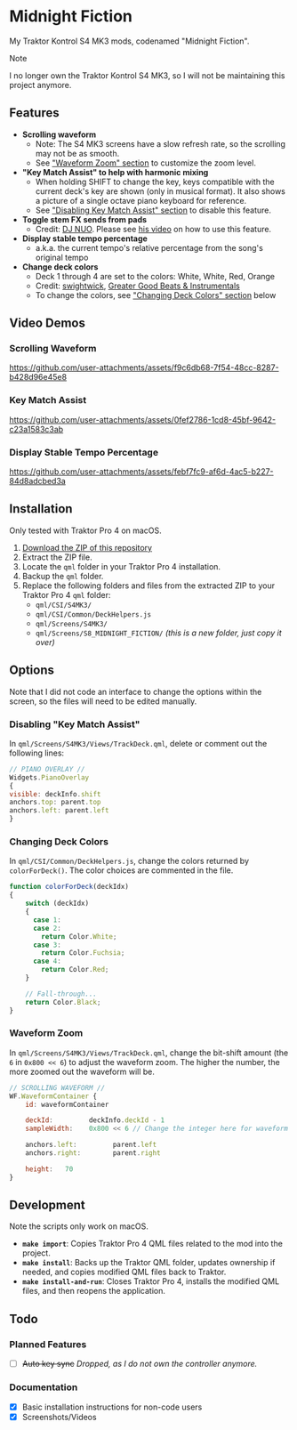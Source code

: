 # Midnight Fiction
My Traktor Kontrol S4 MK3 mods, codenamed "Midnight Fiction".

> [!NOTE]  
> I no longer own the Traktor Kontrol S4 MK3, so I will not be maintaining this project anymore.

## Features
- **Scrolling waveform**
  - Note: The S4 MK3 screens have a slow refresh rate, so the scrolling may not be as smooth.
  - See ["Waveform Zoom" section](#waveform-zoom) to customize the zoom level.
- **"Key Match Assist" to help with harmonic mixing**
  - When holding SHIFT to change the key, keys compatible with the current deck's key are shown (only in musical format). It also shows a picture of a single octave piano keyboard for reference.
  - See ["Disabling Key Match Assist" section](#disabling-key-match-assist) to disable this feature.
- **Toggle stem FX sends from pads**
  - Credit: [DJ NUO](https://youtu.be/lhrMLEUKUB0?si=egbV21eVqKqRQboY&t=44). Please see [his video](https://youtu.be/lhrMLEUKUB0?si=egbV21eVqKqRQboY&t=44) on how to use this feature.
- **Display stable tempo percentage**
  - a.k.a. the current tempo's relative percentage from the song's original tempo
- **Change deck colors**
  - Deck 1 through 4 are set to the colors: White, White, Red, Orange
  - Credit: [swightwick](https://gist.github.com/swightwick/4549158840180509a9b2df749bf6a0ec), [Greater Good Beats & Instrumentals](https://www.youtube.com/watch?v=_sti1yfWAqE)
  - To change the colors, see ["Changing Deck Colors" section](#changing-deck-colors) below

## Video Demos
### Scrolling Waveform
https://github.com/user-attachments/assets/f9c6db68-7f54-48cc-8287-b428d96e45e8

### Key Match Assist
https://github.com/user-attachments/assets/0fef2786-1cd8-45bf-9642-c23a1583c3ab

### Display Stable Tempo Percentage
https://github.com/user-attachments/assets/febf7fc9-af6d-4ac5-b227-84d8adcbed3a

## Installation
Only tested with Traktor Pro 4 on macOS.

1. [Download the ZIP of this repository](https://github.com/kyleawayan/midnight-fiction/archive/refs/heads/main.zip)
2. Extract the ZIP file.
3. Locate the `qml` folder in your Traktor Pro 4 installation.
4. Backup the `qml` folder.
5. Replace the following folders and files from the extracted ZIP to your Traktor Pro 4 `qml` folder:
    - `qml/CSI/S4MK3/`
    - `qml/CSI/Common/DeckHelpers.js`
    - `qml/Screens/S4MK3/`
    - `qml/Screens/S8_MIDNIGHT_FICTION/` *(this is a new folder, just copy it over)*

## Options
Note that I did not code an interface to change the options within the screen, so the files will need to be edited manually.

### Disabling "Key Match Assist"
In `qml/Screens/S4MK3/Views/TrackDeck.qml`, delete or comment out the following lines:
```qml
// PIANO OVERLAY //
Widgets.PianoOverlay
{
visible: deckInfo.shift
anchors.top: parent.top
anchors.left: parent.left
}
```

### Changing Deck Colors
In `qml/CSI/Common/DeckHelpers.js`, change the colors returned by `colorForDeck()`. The color choices are commented in the file.
```javascript
function colorForDeck(deckIdx)
{
    switch (deckIdx)
    {
      case 1:
      case 2:
        return Color.White;
      case 3:
        return Color.Fuchsia;
      case 4:
        return Color.Red;
    }

    // Fall-through...
    return Color.Black;
}
```

### Waveform Zoom
In `qml/Screens/S4MK3/Views/TrackDeck.qml`, change the bit-shift amount (the `6` in `0x800 << 6`) to adjust the waveform zoom. The higher the number, the more zoomed out the waveform will be.
```qml
// SCROLLING WAVEFORM //
WF.WaveformContainer {
    id: waveformContainer

    deckId:         deckInfo.deckId - 1 
    sampleWidth:    0x800 << 6 // Change the integer here for waveform zoom

    anchors.left:         parent.left
    anchors.right:        parent.right

    height:   70
}
```


## Development
Note the scripts only work on macOS.

- **`make import`**: Copies Traktor Pro 4 QML files related to the mod into the project.
- **`make install`**: Backs up the Traktor QML folder, updates ownership if needed, and copies modified QML files back to Traktor.
- **`make install-and-run`**: Closes Traktor Pro 4, installs the modified QML files, and then reopens the application.


## Todo
### Planned Features
- [ ] ~~Auto key sync~~ *Dropped, as I do not own the controller anymore.*

### Documentation
- [X] Basic installation instructions for non-code users
- [X] Screenshots/Videos
